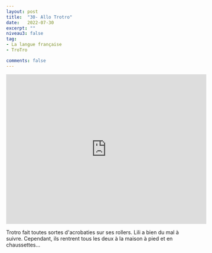 ```yaml
---
layout: post
title:  "30- Allo Trotro"
date:   2022-07-30
excerpt: ""
niveau3: false
tag:
- La langue française
- TroTro

comments: false
---
```

<center>
<img style="display: none;" src="/assets/img/thumbnails/trotro-30.jpg" alt="" width="1" height="1">
<iframe width="542px" height="406px" src="https://www.youtube.com/embed/lhWfLiDLLMw?rel=0&controls=1&showinfo=0&modestbranding=1&enablejsapi=1" allowfullscreen frameborder="0" ></iframe></center>

Trotro fait toutes sortes d'acrobaties sur ses rollers. Lili a bien du mal à suivre. Cependant, ils rentrent tous les deux à la maison à pied et en chaussettes...
